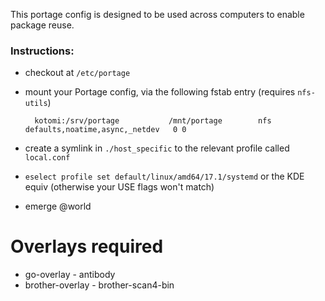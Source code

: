 This portage config is designed to be used across computers to enable package reuse.

### Instructions:
* checkout at `/etc/portage`
* mount your Portage config, via the following fstab entry (requires `nfs-utils`)

        kotomi:/srv/portage           /mnt/portage        nfs     defaults,noatime,async,_netdev   0 0

* create a symlink in `./host_specific` to the relevant profile called `local.conf`
* `eselect profile set default/linux/amd64/17.1/systemd` or the KDE equiv (otherwise your USE flags won't match)
* emerge @world

# Overlays required
* go-overlay - antibody
* brother-overlay - brother-scan4-bin

